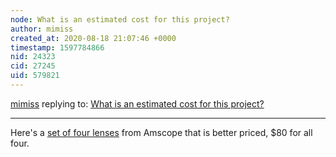 ```yaml
---
node: What is an estimated cost for this project?
author: mimiss
created_at: 2020-08-18 21:07:46 +0000
timestamp: 1597784866
nid: 24323
cid: 27245
uid: 579821
---
```




[mimiss](../profile/mimiss) replying to: [What is an estimated cost for this project?](../notes/pdhixenbaugh/08-14-2020/what-is-an-estimated-cost-for-this-project)

----
Here's a [set of four lenses](https://www.amscope.com/4x-100x-four-achromatic-objective-lens-set.html) from Amscope that is better priced, $80 for all four.